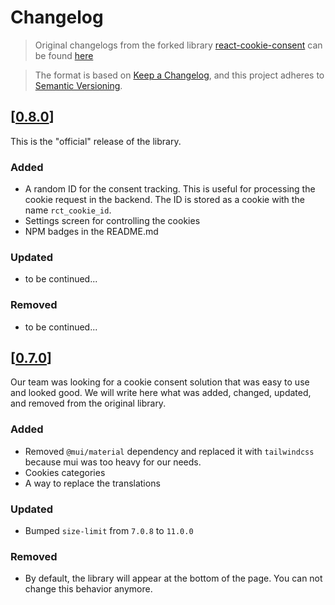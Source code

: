 # Changelog

> Original changelogs from the forked library [react-cookie-consent](https://github.com/Mastermindzh/react-cookie-consent) can be found [here](https://github.com/Mastermindzh/react-cookie-consent/blob/master/CHANGELOG.md)

> The format is based on [Keep a Changelog](https://keepachangelog.com/en/1.0.0/),
and this project adheres to [Semantic Versioning](https://semver.org/spec/v2.0.0.html).

## [[0.8.0](https://github.com/TPN-Labs/react-cookie-tailor/releases/tag/0.8.0)]

This is the "official" release of the library.

### Added

- A random ID for the consent tracking. This is useful for processing the cookie request
in the backend. The ID is stored as a cookie with the name `rct_cookie_id`.
- Settings screen for controlling the cookies
- NPM badges in the README.md

### Updated

- to be continued...

### Removed

- to be continued...

## [[0.7.0](https://github.com/TPN-Labs/react-cookie-tailor/releases/tag/0.7.0)]

Our team was looking for a cookie consent solution that was easy to use and looked good. We will write here what was
added, changed, updated, and removed from the original library.

### Added

- Removed `@mui/material` dependency and replaced it with `tailwindcss` because mui was too heavy for our needs.
- Cookies categories
- A way to replace the translations

### Updated

- Bumped `size-limit` from `7.0.8` to `11.0.0`

### Removed

- By default, the library will appear at the bottom of the page. You can not change this behavior anymore.
